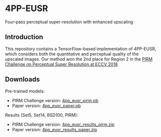 # 4PP-EUSR
Four-pass perceptual super-resolution with enhanced upscaling

## Introduction
This repository contains a TensorFlow-based implementation of 4PP-EUSR, which considers both the quantitative and perceptual quality of the upscaled images.
Our method won the 2nd place for Region 2 in the [PIRM Challenge on Perceptual Super Resolution at ECCV 2018](https://www.pirm2018.org/PIRM-SR.html).

## Downloads

Pre-trained models:
- PIRM Challenge version: [4pp_eusr_pirm.pb](http://mcml.yonsei.ac.kr/files/4pp_eusr/4pp_eusr_pirm.pb)
- Paper version: [4pp_eusr_paper.pb](http://mcml.yonsei.ac.kr/files/4pp_eusr/4pp_eusr_paper.pb)

Results (Set5, Set14, BSD100, PIRM):
- PIRM Challenge version: [4pp_eusr_results_pirm.zip](http://mcml.yonsei.ac.kr/files/4pp_eusr/4pp_eusr_results_pirm.zip)
- Paper version: [4pp_eusr_results_paper.zip](http://mcml.yonsei.ac.kr/files/4pp_eusr/4pp_eusr_results_paper.zip)
